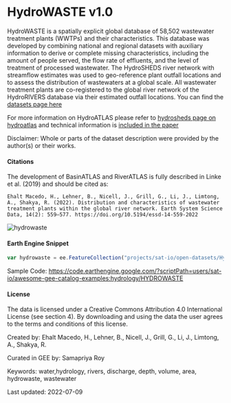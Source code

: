 # HydroWASTE v1.0

HydroWASTE is a spatially explicit global database of 58,502 wastewater treatment plants (WWTPs) and their characteristics. This database was developed by combining national and regional datasets with auxiliary information to derive or complete missing characteristics, including the amount of people served, the flow rate of effluents, and the level of treatment of processed wastewater. The HydroSHEDS river network with streamflow estimates was used to geo-reference plant outfall locations and to assess the distribution of wastewaters at a global scale. All wastewater treatment plants are co-registered to the global river network of the HydroRIVERS database via their estimated outfall locations. You can find the [datasets page here](https://www.hydrosheds.org/products/hydrowaste)

For more information on HydroATLAS please refer to [hydrosheds page on hydroatlas](https://www.hydrosheds.org/hydroatlas) and technical information is [included in the paper](https://doi.org/10.5194/essd-14-559-2022)

Disclaimer: Whole or parts of the dataset description were provided by the author(s) or their works.

#### Citations

The development of BasinATLAS and RiverATLAS is fully described in Linke et al. (2019) and should be cited as:

```
Ehalt Macedo, H., Lehner, B., Nicell, J., Grill, G., Li, J., Limtong, A., Shakya, R. (2022). Distribution and characteristics of wastewater
treatment plants within the global river network. Earth System Science Data, 14(2): 559–577. https://doi.org/10.5194/essd-14-559-2022
```

![hydrowaste](https://user-images.githubusercontent.com/6677629/182042705-1f70fda1-9be4-49b9-89b9-ec04a16a56c2.gif)

#### Earth Engine Snippet

```js
var hydrowaste = ee.FeatureCollection("projects/sat-io/open-datasets/HydroWaste/HydroWASTE_v10");
```

Sample Code: https://code.earthengine.google.com/?scriptPath=users/sat-io/awesome-gee-catalog-examples:hydrology/HYDROWASTE


#### License
The data is licensed under a Creative Commons Attribution 4.0 International License (see section 4). By downloading and using the data the user agrees to the terms and conditions of this license.

Created by: Ehalt Macedo, H., Lehner, B., Nicell, J., Grill, G., Li, J., Limtong, A., Shakya, R.

Curated in GEE by: Samapriya Roy

Keywords: water,hydrology, rivers, discharge, depth, volume, area, hydrowaste, wastewater

Last updated: 2022-07-09
